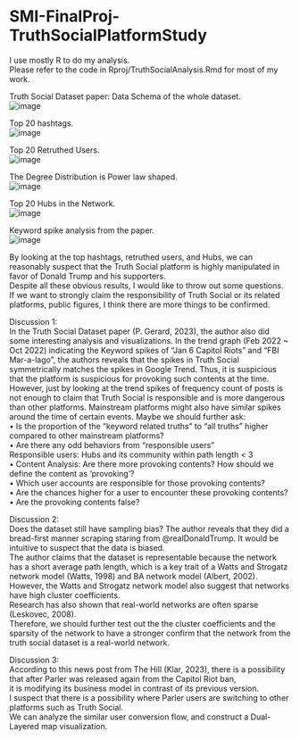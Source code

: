 # SMI-FinalProj-TruthSocialPlatformStudy

I use mostly R to do my analysis.  
Please refer to the code in Rproj/TruthSocialAnalysis.Rmd for most of my work.  

Truth Social Dataset paper: Data Schema of the whole dataset.  
![image](https://github.com/josephj1o4e1/Truth-Social-Platform-Study/assets/13396370/3682df86-50d8-4968-b2d0-ace45846fb31)  
  
Top 20 hashtags.  
![image](https://github.com/josephj1o4e1/Truth-Social-Platform-Study/assets/13396370/e4656752-a18c-45e5-8504-cbf61a4fd341)  
  
Top 20 Retruthed Users.  
![image](https://github.com/josephj1o4e1/Truth-Social-Platform-Study/assets/13396370/40b570d4-8193-4204-9ed9-425097643085)  
  
The Degree Distribution is Power law shaped.  
![image](https://github.com/josephj1o4e1/Truth-Social-Platform-Study/assets/13396370/bf79a25e-c104-49a0-9a4d-aa6a37326331)  
  
Top 20 Hubs in the Network.  
![image](https://github.com/josephj1o4e1/Truth-Social-Platform-Study/assets/13396370/a4c7b12d-4727-448a-9b23-7ca13b4c4954)
  
Keyword spike analysis from the paper.  
![image](https://github.com/josephj1o4e1/Truth-Social-Platform-Study/assets/13396370/1041d427-6e11-4d6f-8134-4ac8d7c0a382)


By looking at the top hashtags, retruthed users, and Hubs, we can reasonably suspect that the Truth Social platform is highly manipulated in
favor of Donald Trump and his supporters.  
Despite all these obvious results, I would like to throw out some questions.  
If we want to strongly claim the responsibility of Truth Social or its related platforms, public figures, I think there are more things to be confirmed.  

Discussion 1:  
In the Truth Social Dataset paper (P. Gerard, 2023), the author also did some interesting analysis and visualizations. In the trend graph (Feb 2022 ~ Oct 2022) indicating the Keyword spikes of “Jan 6 Capitol Riots” and “FBI Mar-a-lago”, the authors reveals that the spikes in Truth Social symmetrically matches the spikes in Google Trend.  Thus, it is suspicious that the platform is suspicious for provoking such contents at the time.  
However, just by looking at the trend spikes of frequency count of posts is not enough to claim that Truth Social is responsible and is more dangerous than other platforms. 
Mainstream platforms might also have similar spikes around the time of certain events. Maybe we should further ask:  
•	Is the proportion of the “keyword related truths” to “all truths” higher compared to other mainstream platforms?  
•	Are there any odd behaviors from “responsible users”  
    Responsible users: Hubs and its community within path length < 3  
•	Content Analysis:  Are there more provoking contents? How should we define the content as ‘provoking’?  
•	Which user accounts are responsible for those provoking contents?  
•	Are the chances higher for a user to encounter these provoking contents?  
•	Are the provoking contents false?  
  
Discussion 2:  
Does the dataset still have sampling bias? The author reveals that they did a bread-first manner scraping staring from @realDonaldTrump. It would be intuitive to suspect that the data is biased.  
The author claims that the dataset is representable because the network has a short average path length, which is a key trait of a Watts and Strogatz network model (Watts, 1998) and BA network model (Albert, 2002).  
However, the Watts and Strogatz network model also suggest that networks have high cluster coefficients.  
Research has also shown that real-world networks are often sparse (Leskovec, 2008).  
Therefore, we should further test out the the cluster coefficients and the sparsity of the network to have a stronger confirm that the network from the truth social dataset is a real-world network.  

Discussion 3:   
According to this news post from The Hill (Klar, 2023), there is a possibility that after Parler was released again from the Capitol Riot ban,  
it is modifying its business model in contrast of its previous version.  
I suspect that there is a possibility where Parler users are switching to other platforms such as Truth Social.  
We can analyze the similar user conversion flow, and construct a Dual-Layered map visualization.  

